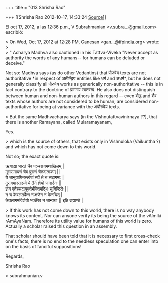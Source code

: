 +++
title = "013 Shrisha Rao"

+++
[[Shrisha Rao	2012-10-17, 14:33:24 [Source](https://groups.google.com/g/bvparishat/c/BGJ5L3KBLHs)]]



El oct 17, 2012, a las 12:36 p.m., V Subrahmanian \<[v.subra...@gmail.com]()\> escribió:  
  
\> On Wed, Oct 17, 2012 at 12:28 PM, Ganesan \<[gan...@ifpindia.org]()\> wrote:  
\>  
\> " Acharya Madhva also cautioned in his Tattva-Viveka "Never accept as authority the words of any humans-- for humans can be deluded or deceive."  
  

Not so: Madhva says (as do other Vedantins) that पौरुषेय texts are not authoritative \*in respect of अतीन्द्रिय entities like धर्म and अधर्म\*, but he does not generally classify all पौरुषेय works as generically non-authoritative -- this is in fact contrary to the doctrine of प्रामाण्य स्वतस्त्व. He also does not distinguish between human and non-human authors in this regard -- even बौद्ध and शैव texts whose authors are not considered to be human, are considered non-authoritative for being at variance with the अपौरुषेय texts.  

  
\> But the same Madhvacharya says (in the Vishnutattvavinirnaya ??), that there is another Ramayana, called Mularamayanam,  
  

Yes.  

  
\> which is the source of others, that exists only in Vishnuloka (Vaikuntha ?) and which has not come down to this world.  
  

Not so; the exact quote is:  
  
ऋगाद्या भारतं चैव पञ्चरात्रमथाखिलम् \|  
मूलरामायणं चैव पुराणं चैतदात्मकम् \|\|  
ये चानुयायिनस्त्वेषां सर्वे ते च सदागमाः \|  
दुरागमास्तदन्ये ये तैर्न ज्ञेयो जनार्दनः \|\|  
ज्ञेय एतैस्सदायुक्तैर्भक्तिमद्भिः सुनिष्ठितैः \|\|  
न च केवलतर्केण नाक्षजेन न केनचित् \|  
केवलागमविज्ञेयो भक्तैरेव न चान्यथा \|\| इति ब्रह्माण्डे \|  

  
\> If this work has not come down to this world, there is no way anybody knows its content. Nor can anyone verify its being the source of the vAlmIki rAmAyaNam. Therefore its utility value for humans of this world is zero. Actually a scholar raised this question in an assembly.  
  

That scholar should have been told that it is necessary to first cross-check one's facts; there is no end to the needless speculation one can enter into on the basis of fanciful suppositions!  
  
Regards,  
  
Shrisha Rao  
  
\> subrahmanian.v  
  

